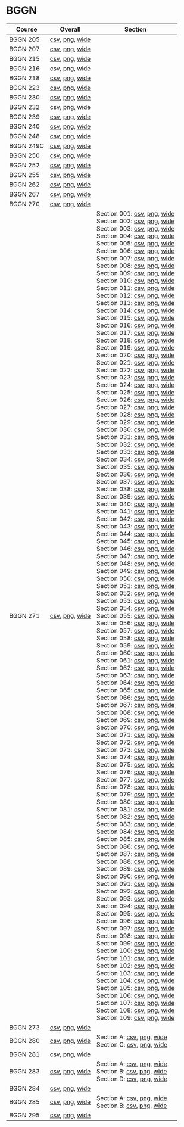 # BGGN

| Course | Overall | Section |
| ------ | ------- | ------- |
| BGGN 205 | [csv](https://github.com/UCSD-Historical-Enrollment-Data/2024Spring/blob/main/overall/BGGN%20205.csv), [png](https://raw.githubusercontent.com/UCSD-Historical-Enrollment-Data/2024Spring/main/plot_overall/BGGN%20205.png), [wide](https://raw.githubusercontent.com/UCSD-Historical-Enrollment-Data/2024Spring/main/plot_overall_wide/BGGN%20205.png) |  |
| BGGN 207 | [csv](https://github.com/UCSD-Historical-Enrollment-Data/2024Spring/blob/main/overall/BGGN%20207.csv), [png](https://raw.githubusercontent.com/UCSD-Historical-Enrollment-Data/2024Spring/main/plot_overall/BGGN%20207.png), [wide](https://raw.githubusercontent.com/UCSD-Historical-Enrollment-Data/2024Spring/main/plot_overall_wide/BGGN%20207.png) |  |
| BGGN 215 | [csv](https://github.com/UCSD-Historical-Enrollment-Data/2024Spring/blob/main/overall/BGGN%20215.csv), [png](https://raw.githubusercontent.com/UCSD-Historical-Enrollment-Data/2024Spring/main/plot_overall/BGGN%20215.png), [wide](https://raw.githubusercontent.com/UCSD-Historical-Enrollment-Data/2024Spring/main/plot_overall_wide/BGGN%20215.png) |  |
| BGGN 216 | [csv](https://github.com/UCSD-Historical-Enrollment-Data/2024Spring/blob/main/overall/BGGN%20216.csv), [png](https://raw.githubusercontent.com/UCSD-Historical-Enrollment-Data/2024Spring/main/plot_overall/BGGN%20216.png), [wide](https://raw.githubusercontent.com/UCSD-Historical-Enrollment-Data/2024Spring/main/plot_overall_wide/BGGN%20216.png) |  |
| BGGN 218 | [csv](https://github.com/UCSD-Historical-Enrollment-Data/2024Spring/blob/main/overall/BGGN%20218.csv), [png](https://raw.githubusercontent.com/UCSD-Historical-Enrollment-Data/2024Spring/main/plot_overall/BGGN%20218.png), [wide](https://raw.githubusercontent.com/UCSD-Historical-Enrollment-Data/2024Spring/main/plot_overall_wide/BGGN%20218.png) |  |
| BGGN 223 | [csv](https://github.com/UCSD-Historical-Enrollment-Data/2024Spring/blob/main/overall/BGGN%20223.csv), [png](https://raw.githubusercontent.com/UCSD-Historical-Enrollment-Data/2024Spring/main/plot_overall/BGGN%20223.png), [wide](https://raw.githubusercontent.com/UCSD-Historical-Enrollment-Data/2024Spring/main/plot_overall_wide/BGGN%20223.png) |  |
| BGGN 230 | [csv](https://github.com/UCSD-Historical-Enrollment-Data/2024Spring/blob/main/overall/BGGN%20230.csv), [png](https://raw.githubusercontent.com/UCSD-Historical-Enrollment-Data/2024Spring/main/plot_overall/BGGN%20230.png), [wide](https://raw.githubusercontent.com/UCSD-Historical-Enrollment-Data/2024Spring/main/plot_overall_wide/BGGN%20230.png) |  |
| BGGN 232 | [csv](https://github.com/UCSD-Historical-Enrollment-Data/2024Spring/blob/main/overall/BGGN%20232.csv), [png](https://raw.githubusercontent.com/UCSD-Historical-Enrollment-Data/2024Spring/main/plot_overall/BGGN%20232.png), [wide](https://raw.githubusercontent.com/UCSD-Historical-Enrollment-Data/2024Spring/main/plot_overall_wide/BGGN%20232.png) |  |
| BGGN 239 | [csv](https://github.com/UCSD-Historical-Enrollment-Data/2024Spring/blob/main/overall/BGGN%20239.csv), [png](https://raw.githubusercontent.com/UCSD-Historical-Enrollment-Data/2024Spring/main/plot_overall/BGGN%20239.png), [wide](https://raw.githubusercontent.com/UCSD-Historical-Enrollment-Data/2024Spring/main/plot_overall_wide/BGGN%20239.png) |  |
| BGGN 240 | [csv](https://github.com/UCSD-Historical-Enrollment-Data/2024Spring/blob/main/overall/BGGN%20240.csv), [png](https://raw.githubusercontent.com/UCSD-Historical-Enrollment-Data/2024Spring/main/plot_overall/BGGN%20240.png), [wide](https://raw.githubusercontent.com/UCSD-Historical-Enrollment-Data/2024Spring/main/plot_overall_wide/BGGN%20240.png) |  |
| BGGN 248 | [csv](https://github.com/UCSD-Historical-Enrollment-Data/2024Spring/blob/main/overall/BGGN%20248.csv), [png](https://raw.githubusercontent.com/UCSD-Historical-Enrollment-Data/2024Spring/main/plot_overall/BGGN%20248.png), [wide](https://raw.githubusercontent.com/UCSD-Historical-Enrollment-Data/2024Spring/main/plot_overall_wide/BGGN%20248.png) |  |
| BGGN 249C | [csv](https://github.com/UCSD-Historical-Enrollment-Data/2024Spring/blob/main/overall/BGGN%20249C.csv), [png](https://raw.githubusercontent.com/UCSD-Historical-Enrollment-Data/2024Spring/main/plot_overall/BGGN%20249C.png), [wide](https://raw.githubusercontent.com/UCSD-Historical-Enrollment-Data/2024Spring/main/plot_overall_wide/BGGN%20249C.png) |  |
| BGGN 250 | [csv](https://github.com/UCSD-Historical-Enrollment-Data/2024Spring/blob/main/overall/BGGN%20250.csv), [png](https://raw.githubusercontent.com/UCSD-Historical-Enrollment-Data/2024Spring/main/plot_overall/BGGN%20250.png), [wide](https://raw.githubusercontent.com/UCSD-Historical-Enrollment-Data/2024Spring/main/plot_overall_wide/BGGN%20250.png) |  |
| BGGN 252 | [csv](https://github.com/UCSD-Historical-Enrollment-Data/2024Spring/blob/main/overall/BGGN%20252.csv), [png](https://raw.githubusercontent.com/UCSD-Historical-Enrollment-Data/2024Spring/main/plot_overall/BGGN%20252.png), [wide](https://raw.githubusercontent.com/UCSD-Historical-Enrollment-Data/2024Spring/main/plot_overall_wide/BGGN%20252.png) |  |
| BGGN 255 | [csv](https://github.com/UCSD-Historical-Enrollment-Data/2024Spring/blob/main/overall/BGGN%20255.csv), [png](https://raw.githubusercontent.com/UCSD-Historical-Enrollment-Data/2024Spring/main/plot_overall/BGGN%20255.png), [wide](https://raw.githubusercontent.com/UCSD-Historical-Enrollment-Data/2024Spring/main/plot_overall_wide/BGGN%20255.png) |  |
| BGGN 262 | [csv](https://github.com/UCSD-Historical-Enrollment-Data/2024Spring/blob/main/overall/BGGN%20262.csv), [png](https://raw.githubusercontent.com/UCSD-Historical-Enrollment-Data/2024Spring/main/plot_overall/BGGN%20262.png), [wide](https://raw.githubusercontent.com/UCSD-Historical-Enrollment-Data/2024Spring/main/plot_overall_wide/BGGN%20262.png) |  |
| BGGN 267 | [csv](https://github.com/UCSD-Historical-Enrollment-Data/2024Spring/blob/main/overall/BGGN%20267.csv), [png](https://raw.githubusercontent.com/UCSD-Historical-Enrollment-Data/2024Spring/main/plot_overall/BGGN%20267.png), [wide](https://raw.githubusercontent.com/UCSD-Historical-Enrollment-Data/2024Spring/main/plot_overall_wide/BGGN%20267.png) |  |
| BGGN 270 | [csv](https://github.com/UCSD-Historical-Enrollment-Data/2024Spring/blob/main/overall/BGGN%20270.csv), [png](https://raw.githubusercontent.com/UCSD-Historical-Enrollment-Data/2024Spring/main/plot_overall/BGGN%20270.png), [wide](https://raw.githubusercontent.com/UCSD-Historical-Enrollment-Data/2024Spring/main/plot_overall_wide/BGGN%20270.png) |  |
| BGGN 271 | [csv](https://github.com/UCSD-Historical-Enrollment-Data/2024Spring/blob/main/overall/BGGN%20271.csv), [png](https://raw.githubusercontent.com/UCSD-Historical-Enrollment-Data/2024Spring/main/plot_overall/BGGN%20271.png), [wide](https://raw.githubusercontent.com/UCSD-Historical-Enrollment-Data/2024Spring/main/plot_overall_wide/BGGN%20271.png) | Section 001: [csv](https://github.com/UCSD-Historical-Enrollment-Data/2024Spring/blob/main/section/BGGN%20271_001.csv), [png](https://raw.githubusercontent.com/UCSD-Historical-Enrollment-Data/2024Spring/main/plot_section/BGGN%20271_001.png), [wide](https://raw.githubusercontent.com/UCSD-Historical-Enrollment-Data/2024Spring/main/plot_section_wide/BGGN%20271_001.png)<br>Section 002: [csv](https://github.com/UCSD-Historical-Enrollment-Data/2024Spring/blob/main/section/BGGN%20271_002.csv), [png](https://raw.githubusercontent.com/UCSD-Historical-Enrollment-Data/2024Spring/main/plot_section/BGGN%20271_002.png), [wide](https://raw.githubusercontent.com/UCSD-Historical-Enrollment-Data/2024Spring/main/plot_section_wide/BGGN%20271_002.png)<br>Section 003: [csv](https://github.com/UCSD-Historical-Enrollment-Data/2024Spring/blob/main/section/BGGN%20271_003.csv), [png](https://raw.githubusercontent.com/UCSD-Historical-Enrollment-Data/2024Spring/main/plot_section/BGGN%20271_003.png), [wide](https://raw.githubusercontent.com/UCSD-Historical-Enrollment-Data/2024Spring/main/plot_section_wide/BGGN%20271_003.png)<br>Section 004: [csv](https://github.com/UCSD-Historical-Enrollment-Data/2024Spring/blob/main/section/BGGN%20271_004.csv), [png](https://raw.githubusercontent.com/UCSD-Historical-Enrollment-Data/2024Spring/main/plot_section/BGGN%20271_004.png), [wide](https://raw.githubusercontent.com/UCSD-Historical-Enrollment-Data/2024Spring/main/plot_section_wide/BGGN%20271_004.png)<br>Section 005: [csv](https://github.com/UCSD-Historical-Enrollment-Data/2024Spring/blob/main/section/BGGN%20271_005.csv), [png](https://raw.githubusercontent.com/UCSD-Historical-Enrollment-Data/2024Spring/main/plot_section/BGGN%20271_005.png), [wide](https://raw.githubusercontent.com/UCSD-Historical-Enrollment-Data/2024Spring/main/plot_section_wide/BGGN%20271_005.png)<br>Section 006: [csv](https://github.com/UCSD-Historical-Enrollment-Data/2024Spring/blob/main/section/BGGN%20271_006.csv), [png](https://raw.githubusercontent.com/UCSD-Historical-Enrollment-Data/2024Spring/main/plot_section/BGGN%20271_006.png), [wide](https://raw.githubusercontent.com/UCSD-Historical-Enrollment-Data/2024Spring/main/plot_section_wide/BGGN%20271_006.png)<br>Section 007: [csv](https://github.com/UCSD-Historical-Enrollment-Data/2024Spring/blob/main/section/BGGN%20271_007.csv), [png](https://raw.githubusercontent.com/UCSD-Historical-Enrollment-Data/2024Spring/main/plot_section/BGGN%20271_007.png), [wide](https://raw.githubusercontent.com/UCSD-Historical-Enrollment-Data/2024Spring/main/plot_section_wide/BGGN%20271_007.png)<br>Section 008: [csv](https://github.com/UCSD-Historical-Enrollment-Data/2024Spring/blob/main/section/BGGN%20271_008.csv), [png](https://raw.githubusercontent.com/UCSD-Historical-Enrollment-Data/2024Spring/main/plot_section/BGGN%20271_008.png), [wide](https://raw.githubusercontent.com/UCSD-Historical-Enrollment-Data/2024Spring/main/plot_section_wide/BGGN%20271_008.png)<br>Section 009: [csv](https://github.com/UCSD-Historical-Enrollment-Data/2024Spring/blob/main/section/BGGN%20271_009.csv), [png](https://raw.githubusercontent.com/UCSD-Historical-Enrollment-Data/2024Spring/main/plot_section/BGGN%20271_009.png), [wide](https://raw.githubusercontent.com/UCSD-Historical-Enrollment-Data/2024Spring/main/plot_section_wide/BGGN%20271_009.png)<br>Section 010: [csv](https://github.com/UCSD-Historical-Enrollment-Data/2024Spring/blob/main/section/BGGN%20271_010.csv), [png](https://raw.githubusercontent.com/UCSD-Historical-Enrollment-Data/2024Spring/main/plot_section/BGGN%20271_010.png), [wide](https://raw.githubusercontent.com/UCSD-Historical-Enrollment-Data/2024Spring/main/plot_section_wide/BGGN%20271_010.png)<br>Section 011: [csv](https://github.com/UCSD-Historical-Enrollment-Data/2024Spring/blob/main/section/BGGN%20271_011.csv), [png](https://raw.githubusercontent.com/UCSD-Historical-Enrollment-Data/2024Spring/main/plot_section/BGGN%20271_011.png), [wide](https://raw.githubusercontent.com/UCSD-Historical-Enrollment-Data/2024Spring/main/plot_section_wide/BGGN%20271_011.png)<br>Section 012: [csv](https://github.com/UCSD-Historical-Enrollment-Data/2024Spring/blob/main/section/BGGN%20271_012.csv), [png](https://raw.githubusercontent.com/UCSD-Historical-Enrollment-Data/2024Spring/main/plot_section/BGGN%20271_012.png), [wide](https://raw.githubusercontent.com/UCSD-Historical-Enrollment-Data/2024Spring/main/plot_section_wide/BGGN%20271_012.png)<br>Section 013: [csv](https://github.com/UCSD-Historical-Enrollment-Data/2024Spring/blob/main/section/BGGN%20271_013.csv), [png](https://raw.githubusercontent.com/UCSD-Historical-Enrollment-Data/2024Spring/main/plot_section/BGGN%20271_013.png), [wide](https://raw.githubusercontent.com/UCSD-Historical-Enrollment-Data/2024Spring/main/plot_section_wide/BGGN%20271_013.png)<br>Section 014: [csv](https://github.com/UCSD-Historical-Enrollment-Data/2024Spring/blob/main/section/BGGN%20271_014.csv), [png](https://raw.githubusercontent.com/UCSD-Historical-Enrollment-Data/2024Spring/main/plot_section/BGGN%20271_014.png), [wide](https://raw.githubusercontent.com/UCSD-Historical-Enrollment-Data/2024Spring/main/plot_section_wide/BGGN%20271_014.png)<br>Section 015: [csv](https://github.com/UCSD-Historical-Enrollment-Data/2024Spring/blob/main/section/BGGN%20271_015.csv), [png](https://raw.githubusercontent.com/UCSD-Historical-Enrollment-Data/2024Spring/main/plot_section/BGGN%20271_015.png), [wide](https://raw.githubusercontent.com/UCSD-Historical-Enrollment-Data/2024Spring/main/plot_section_wide/BGGN%20271_015.png)<br>Section 016: [csv](https://github.com/UCSD-Historical-Enrollment-Data/2024Spring/blob/main/section/BGGN%20271_016.csv), [png](https://raw.githubusercontent.com/UCSD-Historical-Enrollment-Data/2024Spring/main/plot_section/BGGN%20271_016.png), [wide](https://raw.githubusercontent.com/UCSD-Historical-Enrollment-Data/2024Spring/main/plot_section_wide/BGGN%20271_016.png)<br>Section 017: [csv](https://github.com/UCSD-Historical-Enrollment-Data/2024Spring/blob/main/section/BGGN%20271_017.csv), [png](https://raw.githubusercontent.com/UCSD-Historical-Enrollment-Data/2024Spring/main/plot_section/BGGN%20271_017.png), [wide](https://raw.githubusercontent.com/UCSD-Historical-Enrollment-Data/2024Spring/main/plot_section_wide/BGGN%20271_017.png)<br>Section 018: [csv](https://github.com/UCSD-Historical-Enrollment-Data/2024Spring/blob/main/section/BGGN%20271_018.csv), [png](https://raw.githubusercontent.com/UCSD-Historical-Enrollment-Data/2024Spring/main/plot_section/BGGN%20271_018.png), [wide](https://raw.githubusercontent.com/UCSD-Historical-Enrollment-Data/2024Spring/main/plot_section_wide/BGGN%20271_018.png)<br>Section 019: [csv](https://github.com/UCSD-Historical-Enrollment-Data/2024Spring/blob/main/section/BGGN%20271_019.csv), [png](https://raw.githubusercontent.com/UCSD-Historical-Enrollment-Data/2024Spring/main/plot_section/BGGN%20271_019.png), [wide](https://raw.githubusercontent.com/UCSD-Historical-Enrollment-Data/2024Spring/main/plot_section_wide/BGGN%20271_019.png)<br>Section 020: [csv](https://github.com/UCSD-Historical-Enrollment-Data/2024Spring/blob/main/section/BGGN%20271_020.csv), [png](https://raw.githubusercontent.com/UCSD-Historical-Enrollment-Data/2024Spring/main/plot_section/BGGN%20271_020.png), [wide](https://raw.githubusercontent.com/UCSD-Historical-Enrollment-Data/2024Spring/main/plot_section_wide/BGGN%20271_020.png)<br>Section 021: [csv](https://github.com/UCSD-Historical-Enrollment-Data/2024Spring/blob/main/section/BGGN%20271_021.csv), [png](https://raw.githubusercontent.com/UCSD-Historical-Enrollment-Data/2024Spring/main/plot_section/BGGN%20271_021.png), [wide](https://raw.githubusercontent.com/UCSD-Historical-Enrollment-Data/2024Spring/main/plot_section_wide/BGGN%20271_021.png)<br>Section 022: [csv](https://github.com/UCSD-Historical-Enrollment-Data/2024Spring/blob/main/section/BGGN%20271_022.csv), [png](https://raw.githubusercontent.com/UCSD-Historical-Enrollment-Data/2024Spring/main/plot_section/BGGN%20271_022.png), [wide](https://raw.githubusercontent.com/UCSD-Historical-Enrollment-Data/2024Spring/main/plot_section_wide/BGGN%20271_022.png)<br>Section 023: [csv](https://github.com/UCSD-Historical-Enrollment-Data/2024Spring/blob/main/section/BGGN%20271_023.csv), [png](https://raw.githubusercontent.com/UCSD-Historical-Enrollment-Data/2024Spring/main/plot_section/BGGN%20271_023.png), [wide](https://raw.githubusercontent.com/UCSD-Historical-Enrollment-Data/2024Spring/main/plot_section_wide/BGGN%20271_023.png)<br>Section 024: [csv](https://github.com/UCSD-Historical-Enrollment-Data/2024Spring/blob/main/section/BGGN%20271_024.csv), [png](https://raw.githubusercontent.com/UCSD-Historical-Enrollment-Data/2024Spring/main/plot_section/BGGN%20271_024.png), [wide](https://raw.githubusercontent.com/UCSD-Historical-Enrollment-Data/2024Spring/main/plot_section_wide/BGGN%20271_024.png)<br>Section 025: [csv](https://github.com/UCSD-Historical-Enrollment-Data/2024Spring/blob/main/section/BGGN%20271_025.csv), [png](https://raw.githubusercontent.com/UCSD-Historical-Enrollment-Data/2024Spring/main/plot_section/BGGN%20271_025.png), [wide](https://raw.githubusercontent.com/UCSD-Historical-Enrollment-Data/2024Spring/main/plot_section_wide/BGGN%20271_025.png)<br>Section 026: [csv](https://github.com/UCSD-Historical-Enrollment-Data/2024Spring/blob/main/section/BGGN%20271_026.csv), [png](https://raw.githubusercontent.com/UCSD-Historical-Enrollment-Data/2024Spring/main/plot_section/BGGN%20271_026.png), [wide](https://raw.githubusercontent.com/UCSD-Historical-Enrollment-Data/2024Spring/main/plot_section_wide/BGGN%20271_026.png)<br>Section 027: [csv](https://github.com/UCSD-Historical-Enrollment-Data/2024Spring/blob/main/section/BGGN%20271_027.csv), [png](https://raw.githubusercontent.com/UCSD-Historical-Enrollment-Data/2024Spring/main/plot_section/BGGN%20271_027.png), [wide](https://raw.githubusercontent.com/UCSD-Historical-Enrollment-Data/2024Spring/main/plot_section_wide/BGGN%20271_027.png)<br>Section 028: [csv](https://github.com/UCSD-Historical-Enrollment-Data/2024Spring/blob/main/section/BGGN%20271_028.csv), [png](https://raw.githubusercontent.com/UCSD-Historical-Enrollment-Data/2024Spring/main/plot_section/BGGN%20271_028.png), [wide](https://raw.githubusercontent.com/UCSD-Historical-Enrollment-Data/2024Spring/main/plot_section_wide/BGGN%20271_028.png)<br>Section 029: [csv](https://github.com/UCSD-Historical-Enrollment-Data/2024Spring/blob/main/section/BGGN%20271_029.csv), [png](https://raw.githubusercontent.com/UCSD-Historical-Enrollment-Data/2024Spring/main/plot_section/BGGN%20271_029.png), [wide](https://raw.githubusercontent.com/UCSD-Historical-Enrollment-Data/2024Spring/main/plot_section_wide/BGGN%20271_029.png)<br>Section 030: [csv](https://github.com/UCSD-Historical-Enrollment-Data/2024Spring/blob/main/section/BGGN%20271_030.csv), [png](https://raw.githubusercontent.com/UCSD-Historical-Enrollment-Data/2024Spring/main/plot_section/BGGN%20271_030.png), [wide](https://raw.githubusercontent.com/UCSD-Historical-Enrollment-Data/2024Spring/main/plot_section_wide/BGGN%20271_030.png)<br>Section 031: [csv](https://github.com/UCSD-Historical-Enrollment-Data/2024Spring/blob/main/section/BGGN%20271_031.csv), [png](https://raw.githubusercontent.com/UCSD-Historical-Enrollment-Data/2024Spring/main/plot_section/BGGN%20271_031.png), [wide](https://raw.githubusercontent.com/UCSD-Historical-Enrollment-Data/2024Spring/main/plot_section_wide/BGGN%20271_031.png)<br>Section 032: [csv](https://github.com/UCSD-Historical-Enrollment-Data/2024Spring/blob/main/section/BGGN%20271_032.csv), [png](https://raw.githubusercontent.com/UCSD-Historical-Enrollment-Data/2024Spring/main/plot_section/BGGN%20271_032.png), [wide](https://raw.githubusercontent.com/UCSD-Historical-Enrollment-Data/2024Spring/main/plot_section_wide/BGGN%20271_032.png)<br>Section 033: [csv](https://github.com/UCSD-Historical-Enrollment-Data/2024Spring/blob/main/section/BGGN%20271_033.csv), [png](https://raw.githubusercontent.com/UCSD-Historical-Enrollment-Data/2024Spring/main/plot_section/BGGN%20271_033.png), [wide](https://raw.githubusercontent.com/UCSD-Historical-Enrollment-Data/2024Spring/main/plot_section_wide/BGGN%20271_033.png)<br>Section 034: [csv](https://github.com/UCSD-Historical-Enrollment-Data/2024Spring/blob/main/section/BGGN%20271_034.csv), [png](https://raw.githubusercontent.com/UCSD-Historical-Enrollment-Data/2024Spring/main/plot_section/BGGN%20271_034.png), [wide](https://raw.githubusercontent.com/UCSD-Historical-Enrollment-Data/2024Spring/main/plot_section_wide/BGGN%20271_034.png)<br>Section 035: [csv](https://github.com/UCSD-Historical-Enrollment-Data/2024Spring/blob/main/section/BGGN%20271_035.csv), [png](https://raw.githubusercontent.com/UCSD-Historical-Enrollment-Data/2024Spring/main/plot_section/BGGN%20271_035.png), [wide](https://raw.githubusercontent.com/UCSD-Historical-Enrollment-Data/2024Spring/main/plot_section_wide/BGGN%20271_035.png)<br>Section 036: [csv](https://github.com/UCSD-Historical-Enrollment-Data/2024Spring/blob/main/section/BGGN%20271_036.csv), [png](https://raw.githubusercontent.com/UCSD-Historical-Enrollment-Data/2024Spring/main/plot_section/BGGN%20271_036.png), [wide](https://raw.githubusercontent.com/UCSD-Historical-Enrollment-Data/2024Spring/main/plot_section_wide/BGGN%20271_036.png)<br>Section 037: [csv](https://github.com/UCSD-Historical-Enrollment-Data/2024Spring/blob/main/section/BGGN%20271_037.csv), [png](https://raw.githubusercontent.com/UCSD-Historical-Enrollment-Data/2024Spring/main/plot_section/BGGN%20271_037.png), [wide](https://raw.githubusercontent.com/UCSD-Historical-Enrollment-Data/2024Spring/main/plot_section_wide/BGGN%20271_037.png)<br>Section 038: [csv](https://github.com/UCSD-Historical-Enrollment-Data/2024Spring/blob/main/section/BGGN%20271_038.csv), [png](https://raw.githubusercontent.com/UCSD-Historical-Enrollment-Data/2024Spring/main/plot_section/BGGN%20271_038.png), [wide](https://raw.githubusercontent.com/UCSD-Historical-Enrollment-Data/2024Spring/main/plot_section_wide/BGGN%20271_038.png)<br>Section 039: [csv](https://github.com/UCSD-Historical-Enrollment-Data/2024Spring/blob/main/section/BGGN%20271_039.csv), [png](https://raw.githubusercontent.com/UCSD-Historical-Enrollment-Data/2024Spring/main/plot_section/BGGN%20271_039.png), [wide](https://raw.githubusercontent.com/UCSD-Historical-Enrollment-Data/2024Spring/main/plot_section_wide/BGGN%20271_039.png)<br>Section 040: [csv](https://github.com/UCSD-Historical-Enrollment-Data/2024Spring/blob/main/section/BGGN%20271_040.csv), [png](https://raw.githubusercontent.com/UCSD-Historical-Enrollment-Data/2024Spring/main/plot_section/BGGN%20271_040.png), [wide](https://raw.githubusercontent.com/UCSD-Historical-Enrollment-Data/2024Spring/main/plot_section_wide/BGGN%20271_040.png)<br>Section 041: [csv](https://github.com/UCSD-Historical-Enrollment-Data/2024Spring/blob/main/section/BGGN%20271_041.csv), [png](https://raw.githubusercontent.com/UCSD-Historical-Enrollment-Data/2024Spring/main/plot_section/BGGN%20271_041.png), [wide](https://raw.githubusercontent.com/UCSD-Historical-Enrollment-Data/2024Spring/main/plot_section_wide/BGGN%20271_041.png)<br>Section 042: [csv](https://github.com/UCSD-Historical-Enrollment-Data/2024Spring/blob/main/section/BGGN%20271_042.csv), [png](https://raw.githubusercontent.com/UCSD-Historical-Enrollment-Data/2024Spring/main/plot_section/BGGN%20271_042.png), [wide](https://raw.githubusercontent.com/UCSD-Historical-Enrollment-Data/2024Spring/main/plot_section_wide/BGGN%20271_042.png)<br>Section 043: [csv](https://github.com/UCSD-Historical-Enrollment-Data/2024Spring/blob/main/section/BGGN%20271_043.csv), [png](https://raw.githubusercontent.com/UCSD-Historical-Enrollment-Data/2024Spring/main/plot_section/BGGN%20271_043.png), [wide](https://raw.githubusercontent.com/UCSD-Historical-Enrollment-Data/2024Spring/main/plot_section_wide/BGGN%20271_043.png)<br>Section 044: [csv](https://github.com/UCSD-Historical-Enrollment-Data/2024Spring/blob/main/section/BGGN%20271_044.csv), [png](https://raw.githubusercontent.com/UCSD-Historical-Enrollment-Data/2024Spring/main/plot_section/BGGN%20271_044.png), [wide](https://raw.githubusercontent.com/UCSD-Historical-Enrollment-Data/2024Spring/main/plot_section_wide/BGGN%20271_044.png)<br>Section 045: [csv](https://github.com/UCSD-Historical-Enrollment-Data/2024Spring/blob/main/section/BGGN%20271_045.csv), [png](https://raw.githubusercontent.com/UCSD-Historical-Enrollment-Data/2024Spring/main/plot_section/BGGN%20271_045.png), [wide](https://raw.githubusercontent.com/UCSD-Historical-Enrollment-Data/2024Spring/main/plot_section_wide/BGGN%20271_045.png)<br>Section 046: [csv](https://github.com/UCSD-Historical-Enrollment-Data/2024Spring/blob/main/section/BGGN%20271_046.csv), [png](https://raw.githubusercontent.com/UCSD-Historical-Enrollment-Data/2024Spring/main/plot_section/BGGN%20271_046.png), [wide](https://raw.githubusercontent.com/UCSD-Historical-Enrollment-Data/2024Spring/main/plot_section_wide/BGGN%20271_046.png)<br>Section 047: [csv](https://github.com/UCSD-Historical-Enrollment-Data/2024Spring/blob/main/section/BGGN%20271_047.csv), [png](https://raw.githubusercontent.com/UCSD-Historical-Enrollment-Data/2024Spring/main/plot_section/BGGN%20271_047.png), [wide](https://raw.githubusercontent.com/UCSD-Historical-Enrollment-Data/2024Spring/main/plot_section_wide/BGGN%20271_047.png)<br>Section 048: [csv](https://github.com/UCSD-Historical-Enrollment-Data/2024Spring/blob/main/section/BGGN%20271_048.csv), [png](https://raw.githubusercontent.com/UCSD-Historical-Enrollment-Data/2024Spring/main/plot_section/BGGN%20271_048.png), [wide](https://raw.githubusercontent.com/UCSD-Historical-Enrollment-Data/2024Spring/main/plot_section_wide/BGGN%20271_048.png)<br>Section 049: [csv](https://github.com/UCSD-Historical-Enrollment-Data/2024Spring/blob/main/section/BGGN%20271_049.csv), [png](https://raw.githubusercontent.com/UCSD-Historical-Enrollment-Data/2024Spring/main/plot_section/BGGN%20271_049.png), [wide](https://raw.githubusercontent.com/UCSD-Historical-Enrollment-Data/2024Spring/main/plot_section_wide/BGGN%20271_049.png)<br>Section 050: [csv](https://github.com/UCSD-Historical-Enrollment-Data/2024Spring/blob/main/section/BGGN%20271_050.csv), [png](https://raw.githubusercontent.com/UCSD-Historical-Enrollment-Data/2024Spring/main/plot_section/BGGN%20271_050.png), [wide](https://raw.githubusercontent.com/UCSD-Historical-Enrollment-Data/2024Spring/main/plot_section_wide/BGGN%20271_050.png)<br>Section 051: [csv](https://github.com/UCSD-Historical-Enrollment-Data/2024Spring/blob/main/section/BGGN%20271_051.csv), [png](https://raw.githubusercontent.com/UCSD-Historical-Enrollment-Data/2024Spring/main/plot_section/BGGN%20271_051.png), [wide](https://raw.githubusercontent.com/UCSD-Historical-Enrollment-Data/2024Spring/main/plot_section_wide/BGGN%20271_051.png)<br>Section 052: [csv](https://github.com/UCSD-Historical-Enrollment-Data/2024Spring/blob/main/section/BGGN%20271_052.csv), [png](https://raw.githubusercontent.com/UCSD-Historical-Enrollment-Data/2024Spring/main/plot_section/BGGN%20271_052.png), [wide](https://raw.githubusercontent.com/UCSD-Historical-Enrollment-Data/2024Spring/main/plot_section_wide/BGGN%20271_052.png)<br>Section 053: [csv](https://github.com/UCSD-Historical-Enrollment-Data/2024Spring/blob/main/section/BGGN%20271_053.csv), [png](https://raw.githubusercontent.com/UCSD-Historical-Enrollment-Data/2024Spring/main/plot_section/BGGN%20271_053.png), [wide](https://raw.githubusercontent.com/UCSD-Historical-Enrollment-Data/2024Spring/main/plot_section_wide/BGGN%20271_053.png)<br>Section 054: [csv](https://github.com/UCSD-Historical-Enrollment-Data/2024Spring/blob/main/section/BGGN%20271_054.csv), [png](https://raw.githubusercontent.com/UCSD-Historical-Enrollment-Data/2024Spring/main/plot_section/BGGN%20271_054.png), [wide](https://raw.githubusercontent.com/UCSD-Historical-Enrollment-Data/2024Spring/main/plot_section_wide/BGGN%20271_054.png)<br>Section 055: [csv](https://github.com/UCSD-Historical-Enrollment-Data/2024Spring/blob/main/section/BGGN%20271_055.csv), [png](https://raw.githubusercontent.com/UCSD-Historical-Enrollment-Data/2024Spring/main/plot_section/BGGN%20271_055.png), [wide](https://raw.githubusercontent.com/UCSD-Historical-Enrollment-Data/2024Spring/main/plot_section_wide/BGGN%20271_055.png)<br>Section 056: [csv](https://github.com/UCSD-Historical-Enrollment-Data/2024Spring/blob/main/section/BGGN%20271_056.csv), [png](https://raw.githubusercontent.com/UCSD-Historical-Enrollment-Data/2024Spring/main/plot_section/BGGN%20271_056.png), [wide](https://raw.githubusercontent.com/UCSD-Historical-Enrollment-Data/2024Spring/main/plot_section_wide/BGGN%20271_056.png)<br>Section 057: [csv](https://github.com/UCSD-Historical-Enrollment-Data/2024Spring/blob/main/section/BGGN%20271_057.csv), [png](https://raw.githubusercontent.com/UCSD-Historical-Enrollment-Data/2024Spring/main/plot_section/BGGN%20271_057.png), [wide](https://raw.githubusercontent.com/UCSD-Historical-Enrollment-Data/2024Spring/main/plot_section_wide/BGGN%20271_057.png)<br>Section 058: [csv](https://github.com/UCSD-Historical-Enrollment-Data/2024Spring/blob/main/section/BGGN%20271_058.csv), [png](https://raw.githubusercontent.com/UCSD-Historical-Enrollment-Data/2024Spring/main/plot_section/BGGN%20271_058.png), [wide](https://raw.githubusercontent.com/UCSD-Historical-Enrollment-Data/2024Spring/main/plot_section_wide/BGGN%20271_058.png)<br>Section 059: [csv](https://github.com/UCSD-Historical-Enrollment-Data/2024Spring/blob/main/section/BGGN%20271_059.csv), [png](https://raw.githubusercontent.com/UCSD-Historical-Enrollment-Data/2024Spring/main/plot_section/BGGN%20271_059.png), [wide](https://raw.githubusercontent.com/UCSD-Historical-Enrollment-Data/2024Spring/main/plot_section_wide/BGGN%20271_059.png)<br>Section 060: [csv](https://github.com/UCSD-Historical-Enrollment-Data/2024Spring/blob/main/section/BGGN%20271_060.csv), [png](https://raw.githubusercontent.com/UCSD-Historical-Enrollment-Data/2024Spring/main/plot_section/BGGN%20271_060.png), [wide](https://raw.githubusercontent.com/UCSD-Historical-Enrollment-Data/2024Spring/main/plot_section_wide/BGGN%20271_060.png)<br>Section 061: [csv](https://github.com/UCSD-Historical-Enrollment-Data/2024Spring/blob/main/section/BGGN%20271_061.csv), [png](https://raw.githubusercontent.com/UCSD-Historical-Enrollment-Data/2024Spring/main/plot_section/BGGN%20271_061.png), [wide](https://raw.githubusercontent.com/UCSD-Historical-Enrollment-Data/2024Spring/main/plot_section_wide/BGGN%20271_061.png)<br>Section 062: [csv](https://github.com/UCSD-Historical-Enrollment-Data/2024Spring/blob/main/section/BGGN%20271_062.csv), [png](https://raw.githubusercontent.com/UCSD-Historical-Enrollment-Data/2024Spring/main/plot_section/BGGN%20271_062.png), [wide](https://raw.githubusercontent.com/UCSD-Historical-Enrollment-Data/2024Spring/main/plot_section_wide/BGGN%20271_062.png)<br>Section 063: [csv](https://github.com/UCSD-Historical-Enrollment-Data/2024Spring/blob/main/section/BGGN%20271_063.csv), [png](https://raw.githubusercontent.com/UCSD-Historical-Enrollment-Data/2024Spring/main/plot_section/BGGN%20271_063.png), [wide](https://raw.githubusercontent.com/UCSD-Historical-Enrollment-Data/2024Spring/main/plot_section_wide/BGGN%20271_063.png)<br>Section 064: [csv](https://github.com/UCSD-Historical-Enrollment-Data/2024Spring/blob/main/section/BGGN%20271_064.csv), [png](https://raw.githubusercontent.com/UCSD-Historical-Enrollment-Data/2024Spring/main/plot_section/BGGN%20271_064.png), [wide](https://raw.githubusercontent.com/UCSD-Historical-Enrollment-Data/2024Spring/main/plot_section_wide/BGGN%20271_064.png)<br>Section 065: [csv](https://github.com/UCSD-Historical-Enrollment-Data/2024Spring/blob/main/section/BGGN%20271_065.csv), [png](https://raw.githubusercontent.com/UCSD-Historical-Enrollment-Data/2024Spring/main/plot_section/BGGN%20271_065.png), [wide](https://raw.githubusercontent.com/UCSD-Historical-Enrollment-Data/2024Spring/main/plot_section_wide/BGGN%20271_065.png)<br>Section 066: [csv](https://github.com/UCSD-Historical-Enrollment-Data/2024Spring/blob/main/section/BGGN%20271_066.csv), [png](https://raw.githubusercontent.com/UCSD-Historical-Enrollment-Data/2024Spring/main/plot_section/BGGN%20271_066.png), [wide](https://raw.githubusercontent.com/UCSD-Historical-Enrollment-Data/2024Spring/main/plot_section_wide/BGGN%20271_066.png)<br>Section 067: [csv](https://github.com/UCSD-Historical-Enrollment-Data/2024Spring/blob/main/section/BGGN%20271_067.csv), [png](https://raw.githubusercontent.com/UCSD-Historical-Enrollment-Data/2024Spring/main/plot_section/BGGN%20271_067.png), [wide](https://raw.githubusercontent.com/UCSD-Historical-Enrollment-Data/2024Spring/main/plot_section_wide/BGGN%20271_067.png)<br>Section 068: [csv](https://github.com/UCSD-Historical-Enrollment-Data/2024Spring/blob/main/section/BGGN%20271_068.csv), [png](https://raw.githubusercontent.com/UCSD-Historical-Enrollment-Data/2024Spring/main/plot_section/BGGN%20271_068.png), [wide](https://raw.githubusercontent.com/UCSD-Historical-Enrollment-Data/2024Spring/main/plot_section_wide/BGGN%20271_068.png)<br>Section 069: [csv](https://github.com/UCSD-Historical-Enrollment-Data/2024Spring/blob/main/section/BGGN%20271_069.csv), [png](https://raw.githubusercontent.com/UCSD-Historical-Enrollment-Data/2024Spring/main/plot_section/BGGN%20271_069.png), [wide](https://raw.githubusercontent.com/UCSD-Historical-Enrollment-Data/2024Spring/main/plot_section_wide/BGGN%20271_069.png)<br>Section 070: [csv](https://github.com/UCSD-Historical-Enrollment-Data/2024Spring/blob/main/section/BGGN%20271_070.csv), [png](https://raw.githubusercontent.com/UCSD-Historical-Enrollment-Data/2024Spring/main/plot_section/BGGN%20271_070.png), [wide](https://raw.githubusercontent.com/UCSD-Historical-Enrollment-Data/2024Spring/main/plot_section_wide/BGGN%20271_070.png)<br>Section 071: [csv](https://github.com/UCSD-Historical-Enrollment-Data/2024Spring/blob/main/section/BGGN%20271_071.csv), [png](https://raw.githubusercontent.com/UCSD-Historical-Enrollment-Data/2024Spring/main/plot_section/BGGN%20271_071.png), [wide](https://raw.githubusercontent.com/UCSD-Historical-Enrollment-Data/2024Spring/main/plot_section_wide/BGGN%20271_071.png)<br>Section 072: [csv](https://github.com/UCSD-Historical-Enrollment-Data/2024Spring/blob/main/section/BGGN%20271_072.csv), [png](https://raw.githubusercontent.com/UCSD-Historical-Enrollment-Data/2024Spring/main/plot_section/BGGN%20271_072.png), [wide](https://raw.githubusercontent.com/UCSD-Historical-Enrollment-Data/2024Spring/main/plot_section_wide/BGGN%20271_072.png)<br>Section 073: [csv](https://github.com/UCSD-Historical-Enrollment-Data/2024Spring/blob/main/section/BGGN%20271_073.csv), [png](https://raw.githubusercontent.com/UCSD-Historical-Enrollment-Data/2024Spring/main/plot_section/BGGN%20271_073.png), [wide](https://raw.githubusercontent.com/UCSD-Historical-Enrollment-Data/2024Spring/main/plot_section_wide/BGGN%20271_073.png)<br>Section 074: [csv](https://github.com/UCSD-Historical-Enrollment-Data/2024Spring/blob/main/section/BGGN%20271_074.csv), [png](https://raw.githubusercontent.com/UCSD-Historical-Enrollment-Data/2024Spring/main/plot_section/BGGN%20271_074.png), [wide](https://raw.githubusercontent.com/UCSD-Historical-Enrollment-Data/2024Spring/main/plot_section_wide/BGGN%20271_074.png)<br>Section 075: [csv](https://github.com/UCSD-Historical-Enrollment-Data/2024Spring/blob/main/section/BGGN%20271_075.csv), [png](https://raw.githubusercontent.com/UCSD-Historical-Enrollment-Data/2024Spring/main/plot_section/BGGN%20271_075.png), [wide](https://raw.githubusercontent.com/UCSD-Historical-Enrollment-Data/2024Spring/main/plot_section_wide/BGGN%20271_075.png)<br>Section 076: [csv](https://github.com/UCSD-Historical-Enrollment-Data/2024Spring/blob/main/section/BGGN%20271_076.csv), [png](https://raw.githubusercontent.com/UCSD-Historical-Enrollment-Data/2024Spring/main/plot_section/BGGN%20271_076.png), [wide](https://raw.githubusercontent.com/UCSD-Historical-Enrollment-Data/2024Spring/main/plot_section_wide/BGGN%20271_076.png)<br>Section 077: [csv](https://github.com/UCSD-Historical-Enrollment-Data/2024Spring/blob/main/section/BGGN%20271_077.csv), [png](https://raw.githubusercontent.com/UCSD-Historical-Enrollment-Data/2024Spring/main/plot_section/BGGN%20271_077.png), [wide](https://raw.githubusercontent.com/UCSD-Historical-Enrollment-Data/2024Spring/main/plot_section_wide/BGGN%20271_077.png)<br>Section 078: [csv](https://github.com/UCSD-Historical-Enrollment-Data/2024Spring/blob/main/section/BGGN%20271_078.csv), [png](https://raw.githubusercontent.com/UCSD-Historical-Enrollment-Data/2024Spring/main/plot_section/BGGN%20271_078.png), [wide](https://raw.githubusercontent.com/UCSD-Historical-Enrollment-Data/2024Spring/main/plot_section_wide/BGGN%20271_078.png)<br>Section 079: [csv](https://github.com/UCSD-Historical-Enrollment-Data/2024Spring/blob/main/section/BGGN%20271_079.csv), [png](https://raw.githubusercontent.com/UCSD-Historical-Enrollment-Data/2024Spring/main/plot_section/BGGN%20271_079.png), [wide](https://raw.githubusercontent.com/UCSD-Historical-Enrollment-Data/2024Spring/main/plot_section_wide/BGGN%20271_079.png)<br>Section 080: [csv](https://github.com/UCSD-Historical-Enrollment-Data/2024Spring/blob/main/section/BGGN%20271_080.csv), [png](https://raw.githubusercontent.com/UCSD-Historical-Enrollment-Data/2024Spring/main/plot_section/BGGN%20271_080.png), [wide](https://raw.githubusercontent.com/UCSD-Historical-Enrollment-Data/2024Spring/main/plot_section_wide/BGGN%20271_080.png)<br>Section 081: [csv](https://github.com/UCSD-Historical-Enrollment-Data/2024Spring/blob/main/section/BGGN%20271_081.csv), [png](https://raw.githubusercontent.com/UCSD-Historical-Enrollment-Data/2024Spring/main/plot_section/BGGN%20271_081.png), [wide](https://raw.githubusercontent.com/UCSD-Historical-Enrollment-Data/2024Spring/main/plot_section_wide/BGGN%20271_081.png)<br>Section 082: [csv](https://github.com/UCSD-Historical-Enrollment-Data/2024Spring/blob/main/section/BGGN%20271_082.csv), [png](https://raw.githubusercontent.com/UCSD-Historical-Enrollment-Data/2024Spring/main/plot_section/BGGN%20271_082.png), [wide](https://raw.githubusercontent.com/UCSD-Historical-Enrollment-Data/2024Spring/main/plot_section_wide/BGGN%20271_082.png)<br>Section 083: [csv](https://github.com/UCSD-Historical-Enrollment-Data/2024Spring/blob/main/section/BGGN%20271_083.csv), [png](https://raw.githubusercontent.com/UCSD-Historical-Enrollment-Data/2024Spring/main/plot_section/BGGN%20271_083.png), [wide](https://raw.githubusercontent.com/UCSD-Historical-Enrollment-Data/2024Spring/main/plot_section_wide/BGGN%20271_083.png)<br>Section 084: [csv](https://github.com/UCSD-Historical-Enrollment-Data/2024Spring/blob/main/section/BGGN%20271_084.csv), [png](https://raw.githubusercontent.com/UCSD-Historical-Enrollment-Data/2024Spring/main/plot_section/BGGN%20271_084.png), [wide](https://raw.githubusercontent.com/UCSD-Historical-Enrollment-Data/2024Spring/main/plot_section_wide/BGGN%20271_084.png)<br>Section 085: [csv](https://github.com/UCSD-Historical-Enrollment-Data/2024Spring/blob/main/section/BGGN%20271_085.csv), [png](https://raw.githubusercontent.com/UCSD-Historical-Enrollment-Data/2024Spring/main/plot_section/BGGN%20271_085.png), [wide](https://raw.githubusercontent.com/UCSD-Historical-Enrollment-Data/2024Spring/main/plot_section_wide/BGGN%20271_085.png)<br>Section 086: [csv](https://github.com/UCSD-Historical-Enrollment-Data/2024Spring/blob/main/section/BGGN%20271_086.csv), [png](https://raw.githubusercontent.com/UCSD-Historical-Enrollment-Data/2024Spring/main/plot_section/BGGN%20271_086.png), [wide](https://raw.githubusercontent.com/UCSD-Historical-Enrollment-Data/2024Spring/main/plot_section_wide/BGGN%20271_086.png)<br>Section 087: [csv](https://github.com/UCSD-Historical-Enrollment-Data/2024Spring/blob/main/section/BGGN%20271_087.csv), [png](https://raw.githubusercontent.com/UCSD-Historical-Enrollment-Data/2024Spring/main/plot_section/BGGN%20271_087.png), [wide](https://raw.githubusercontent.com/UCSD-Historical-Enrollment-Data/2024Spring/main/plot_section_wide/BGGN%20271_087.png)<br>Section 088: [csv](https://github.com/UCSD-Historical-Enrollment-Data/2024Spring/blob/main/section/BGGN%20271_088.csv), [png](https://raw.githubusercontent.com/UCSD-Historical-Enrollment-Data/2024Spring/main/plot_section/BGGN%20271_088.png), [wide](https://raw.githubusercontent.com/UCSD-Historical-Enrollment-Data/2024Spring/main/plot_section_wide/BGGN%20271_088.png)<br>Section 089: [csv](https://github.com/UCSD-Historical-Enrollment-Data/2024Spring/blob/main/section/BGGN%20271_089.csv), [png](https://raw.githubusercontent.com/UCSD-Historical-Enrollment-Data/2024Spring/main/plot_section/BGGN%20271_089.png), [wide](https://raw.githubusercontent.com/UCSD-Historical-Enrollment-Data/2024Spring/main/plot_section_wide/BGGN%20271_089.png)<br>Section 090: [csv](https://github.com/UCSD-Historical-Enrollment-Data/2024Spring/blob/main/section/BGGN%20271_090.csv), [png](https://raw.githubusercontent.com/UCSD-Historical-Enrollment-Data/2024Spring/main/plot_section/BGGN%20271_090.png), [wide](https://raw.githubusercontent.com/UCSD-Historical-Enrollment-Data/2024Spring/main/plot_section_wide/BGGN%20271_090.png)<br>Section 091: [csv](https://github.com/UCSD-Historical-Enrollment-Data/2024Spring/blob/main/section/BGGN%20271_091.csv), [png](https://raw.githubusercontent.com/UCSD-Historical-Enrollment-Data/2024Spring/main/plot_section/BGGN%20271_091.png), [wide](https://raw.githubusercontent.com/UCSD-Historical-Enrollment-Data/2024Spring/main/plot_section_wide/BGGN%20271_091.png)<br>Section 092: [csv](https://github.com/UCSD-Historical-Enrollment-Data/2024Spring/blob/main/section/BGGN%20271_092.csv), [png](https://raw.githubusercontent.com/UCSD-Historical-Enrollment-Data/2024Spring/main/plot_section/BGGN%20271_092.png), [wide](https://raw.githubusercontent.com/UCSD-Historical-Enrollment-Data/2024Spring/main/plot_section_wide/BGGN%20271_092.png)<br>Section 093: [csv](https://github.com/UCSD-Historical-Enrollment-Data/2024Spring/blob/main/section/BGGN%20271_093.csv), [png](https://raw.githubusercontent.com/UCSD-Historical-Enrollment-Data/2024Spring/main/plot_section/BGGN%20271_093.png), [wide](https://raw.githubusercontent.com/UCSD-Historical-Enrollment-Data/2024Spring/main/plot_section_wide/BGGN%20271_093.png)<br>Section 094: [csv](https://github.com/UCSD-Historical-Enrollment-Data/2024Spring/blob/main/section/BGGN%20271_094.csv), [png](https://raw.githubusercontent.com/UCSD-Historical-Enrollment-Data/2024Spring/main/plot_section/BGGN%20271_094.png), [wide](https://raw.githubusercontent.com/UCSD-Historical-Enrollment-Data/2024Spring/main/plot_section_wide/BGGN%20271_094.png)<br>Section 095: [csv](https://github.com/UCSD-Historical-Enrollment-Data/2024Spring/blob/main/section/BGGN%20271_095.csv), [png](https://raw.githubusercontent.com/UCSD-Historical-Enrollment-Data/2024Spring/main/plot_section/BGGN%20271_095.png), [wide](https://raw.githubusercontent.com/UCSD-Historical-Enrollment-Data/2024Spring/main/plot_section_wide/BGGN%20271_095.png)<br>Section 096: [csv](https://github.com/UCSD-Historical-Enrollment-Data/2024Spring/blob/main/section/BGGN%20271_096.csv), [png](https://raw.githubusercontent.com/UCSD-Historical-Enrollment-Data/2024Spring/main/plot_section/BGGN%20271_096.png), [wide](https://raw.githubusercontent.com/UCSD-Historical-Enrollment-Data/2024Spring/main/plot_section_wide/BGGN%20271_096.png)<br>Section 097: [csv](https://github.com/UCSD-Historical-Enrollment-Data/2024Spring/blob/main/section/BGGN%20271_097.csv), [png](https://raw.githubusercontent.com/UCSD-Historical-Enrollment-Data/2024Spring/main/plot_section/BGGN%20271_097.png), [wide](https://raw.githubusercontent.com/UCSD-Historical-Enrollment-Data/2024Spring/main/plot_section_wide/BGGN%20271_097.png)<br>Section 098: [csv](https://github.com/UCSD-Historical-Enrollment-Data/2024Spring/blob/main/section/BGGN%20271_098.csv), [png](https://raw.githubusercontent.com/UCSD-Historical-Enrollment-Data/2024Spring/main/plot_section/BGGN%20271_098.png), [wide](https://raw.githubusercontent.com/UCSD-Historical-Enrollment-Data/2024Spring/main/plot_section_wide/BGGN%20271_098.png)<br>Section 099: [csv](https://github.com/UCSD-Historical-Enrollment-Data/2024Spring/blob/main/section/BGGN%20271_099.csv), [png](https://raw.githubusercontent.com/UCSD-Historical-Enrollment-Data/2024Spring/main/plot_section/BGGN%20271_099.png), [wide](https://raw.githubusercontent.com/UCSD-Historical-Enrollment-Data/2024Spring/main/plot_section_wide/BGGN%20271_099.png)<br>Section 100: [csv](https://github.com/UCSD-Historical-Enrollment-Data/2024Spring/blob/main/section/BGGN%20271_100.csv), [png](https://raw.githubusercontent.com/UCSD-Historical-Enrollment-Data/2024Spring/main/plot_section/BGGN%20271_100.png), [wide](https://raw.githubusercontent.com/UCSD-Historical-Enrollment-Data/2024Spring/main/plot_section_wide/BGGN%20271_100.png)<br>Section 101: [csv](https://github.com/UCSD-Historical-Enrollment-Data/2024Spring/blob/main/section/BGGN%20271_101.csv), [png](https://raw.githubusercontent.com/UCSD-Historical-Enrollment-Data/2024Spring/main/plot_section/BGGN%20271_101.png), [wide](https://raw.githubusercontent.com/UCSD-Historical-Enrollment-Data/2024Spring/main/plot_section_wide/BGGN%20271_101.png)<br>Section 102: [csv](https://github.com/UCSD-Historical-Enrollment-Data/2024Spring/blob/main/section/BGGN%20271_102.csv), [png](https://raw.githubusercontent.com/UCSD-Historical-Enrollment-Data/2024Spring/main/plot_section/BGGN%20271_102.png), [wide](https://raw.githubusercontent.com/UCSD-Historical-Enrollment-Data/2024Spring/main/plot_section_wide/BGGN%20271_102.png)<br>Section 103: [csv](https://github.com/UCSD-Historical-Enrollment-Data/2024Spring/blob/main/section/BGGN%20271_103.csv), [png](https://raw.githubusercontent.com/UCSD-Historical-Enrollment-Data/2024Spring/main/plot_section/BGGN%20271_103.png), [wide](https://raw.githubusercontent.com/UCSD-Historical-Enrollment-Data/2024Spring/main/plot_section_wide/BGGN%20271_103.png)<br>Section 104: [csv](https://github.com/UCSD-Historical-Enrollment-Data/2024Spring/blob/main/section/BGGN%20271_104.csv), [png](https://raw.githubusercontent.com/UCSD-Historical-Enrollment-Data/2024Spring/main/plot_section/BGGN%20271_104.png), [wide](https://raw.githubusercontent.com/UCSD-Historical-Enrollment-Data/2024Spring/main/plot_section_wide/BGGN%20271_104.png)<br>Section 105: [csv](https://github.com/UCSD-Historical-Enrollment-Data/2024Spring/blob/main/section/BGGN%20271_105.csv), [png](https://raw.githubusercontent.com/UCSD-Historical-Enrollment-Data/2024Spring/main/plot_section/BGGN%20271_105.png), [wide](https://raw.githubusercontent.com/UCSD-Historical-Enrollment-Data/2024Spring/main/plot_section_wide/BGGN%20271_105.png)<br>Section 106: [csv](https://github.com/UCSD-Historical-Enrollment-Data/2024Spring/blob/main/section/BGGN%20271_106.csv), [png](https://raw.githubusercontent.com/UCSD-Historical-Enrollment-Data/2024Spring/main/plot_section/BGGN%20271_106.png), [wide](https://raw.githubusercontent.com/UCSD-Historical-Enrollment-Data/2024Spring/main/plot_section_wide/BGGN%20271_106.png)<br>Section 107: [csv](https://github.com/UCSD-Historical-Enrollment-Data/2024Spring/blob/main/section/BGGN%20271_107.csv), [png](https://raw.githubusercontent.com/UCSD-Historical-Enrollment-Data/2024Spring/main/plot_section/BGGN%20271_107.png), [wide](https://raw.githubusercontent.com/UCSD-Historical-Enrollment-Data/2024Spring/main/plot_section_wide/BGGN%20271_107.png)<br>Section 108: [csv](https://github.com/UCSD-Historical-Enrollment-Data/2024Spring/blob/main/section/BGGN%20271_108.csv), [png](https://raw.githubusercontent.com/UCSD-Historical-Enrollment-Data/2024Spring/main/plot_section/BGGN%20271_108.png), [wide](https://raw.githubusercontent.com/UCSD-Historical-Enrollment-Data/2024Spring/main/plot_section_wide/BGGN%20271_108.png)<br>Section 109: [csv](https://github.com/UCSD-Historical-Enrollment-Data/2024Spring/blob/main/section/BGGN%20271_109.csv), [png](https://raw.githubusercontent.com/UCSD-Historical-Enrollment-Data/2024Spring/main/plot_section/BGGN%20271_109.png), [wide](https://raw.githubusercontent.com/UCSD-Historical-Enrollment-Data/2024Spring/main/plot_section_wide/BGGN%20271_109.png) |
| BGGN 273 | [csv](https://github.com/UCSD-Historical-Enrollment-Data/2024Spring/blob/main/overall/BGGN%20273.csv), [png](https://raw.githubusercontent.com/UCSD-Historical-Enrollment-Data/2024Spring/main/plot_overall/BGGN%20273.png), [wide](https://raw.githubusercontent.com/UCSD-Historical-Enrollment-Data/2024Spring/main/plot_overall_wide/BGGN%20273.png) |  |
| BGGN 280 | [csv](https://github.com/UCSD-Historical-Enrollment-Data/2024Spring/blob/main/overall/BGGN%20280.csv), [png](https://raw.githubusercontent.com/UCSD-Historical-Enrollment-Data/2024Spring/main/plot_overall/BGGN%20280.png), [wide](https://raw.githubusercontent.com/UCSD-Historical-Enrollment-Data/2024Spring/main/plot_overall_wide/BGGN%20280.png) | Section A: [csv](https://github.com/UCSD-Historical-Enrollment-Data/2024Spring/blob/main/section/BGGN%20280_A.csv), [png](https://raw.githubusercontent.com/UCSD-Historical-Enrollment-Data/2024Spring/main/plot_section/BGGN%20280_A.png), [wide](https://raw.githubusercontent.com/UCSD-Historical-Enrollment-Data/2024Spring/main/plot_section_wide/BGGN%20280_A.png)<br>Section C: [csv](https://github.com/UCSD-Historical-Enrollment-Data/2024Spring/blob/main/section/BGGN%20280_C.csv), [png](https://raw.githubusercontent.com/UCSD-Historical-Enrollment-Data/2024Spring/main/plot_section/BGGN%20280_C.png), [wide](https://raw.githubusercontent.com/UCSD-Historical-Enrollment-Data/2024Spring/main/plot_section_wide/BGGN%20280_C.png) |
| BGGN 281 | [csv](https://github.com/UCSD-Historical-Enrollment-Data/2024Spring/blob/main/overall/BGGN%20281.csv), [png](https://raw.githubusercontent.com/UCSD-Historical-Enrollment-Data/2024Spring/main/plot_overall/BGGN%20281.png), [wide](https://raw.githubusercontent.com/UCSD-Historical-Enrollment-Data/2024Spring/main/plot_overall_wide/BGGN%20281.png) |  |
| BGGN 283 | [csv](https://github.com/UCSD-Historical-Enrollment-Data/2024Spring/blob/main/overall/BGGN%20283.csv), [png](https://raw.githubusercontent.com/UCSD-Historical-Enrollment-Data/2024Spring/main/plot_overall/BGGN%20283.png), [wide](https://raw.githubusercontent.com/UCSD-Historical-Enrollment-Data/2024Spring/main/plot_overall_wide/BGGN%20283.png) | Section A: [csv](https://github.com/UCSD-Historical-Enrollment-Data/2024Spring/blob/main/section/BGGN%20283_A.csv), [png](https://raw.githubusercontent.com/UCSD-Historical-Enrollment-Data/2024Spring/main/plot_section/BGGN%20283_A.png), [wide](https://raw.githubusercontent.com/UCSD-Historical-Enrollment-Data/2024Spring/main/plot_section_wide/BGGN%20283_A.png)<br>Section B: [csv](https://github.com/UCSD-Historical-Enrollment-Data/2024Spring/blob/main/section/BGGN%20283_B.csv), [png](https://raw.githubusercontent.com/UCSD-Historical-Enrollment-Data/2024Spring/main/plot_section/BGGN%20283_B.png), [wide](https://raw.githubusercontent.com/UCSD-Historical-Enrollment-Data/2024Spring/main/plot_section_wide/BGGN%20283_B.png)<br>Section D: [csv](https://github.com/UCSD-Historical-Enrollment-Data/2024Spring/blob/main/section/BGGN%20283_D.csv), [png](https://raw.githubusercontent.com/UCSD-Historical-Enrollment-Data/2024Spring/main/plot_section/BGGN%20283_D.png), [wide](https://raw.githubusercontent.com/UCSD-Historical-Enrollment-Data/2024Spring/main/plot_section_wide/BGGN%20283_D.png) |
| BGGN 284 | [csv](https://github.com/UCSD-Historical-Enrollment-Data/2024Spring/blob/main/overall/BGGN%20284.csv), [png](https://raw.githubusercontent.com/UCSD-Historical-Enrollment-Data/2024Spring/main/plot_overall/BGGN%20284.png), [wide](https://raw.githubusercontent.com/UCSD-Historical-Enrollment-Data/2024Spring/main/plot_overall_wide/BGGN%20284.png) |  |
| BGGN 285 | [csv](https://github.com/UCSD-Historical-Enrollment-Data/2024Spring/blob/main/overall/BGGN%20285.csv), [png](https://raw.githubusercontent.com/UCSD-Historical-Enrollment-Data/2024Spring/main/plot_overall/BGGN%20285.png), [wide](https://raw.githubusercontent.com/UCSD-Historical-Enrollment-Data/2024Spring/main/plot_overall_wide/BGGN%20285.png) | Section A: [csv](https://github.com/UCSD-Historical-Enrollment-Data/2024Spring/blob/main/section/BGGN%20285_A.csv), [png](https://raw.githubusercontent.com/UCSD-Historical-Enrollment-Data/2024Spring/main/plot_section/BGGN%20285_A.png), [wide](https://raw.githubusercontent.com/UCSD-Historical-Enrollment-Data/2024Spring/main/plot_section_wide/BGGN%20285_A.png)<br>Section B: [csv](https://github.com/UCSD-Historical-Enrollment-Data/2024Spring/blob/main/section/BGGN%20285_B.csv), [png](https://raw.githubusercontent.com/UCSD-Historical-Enrollment-Data/2024Spring/main/plot_section/BGGN%20285_B.png), [wide](https://raw.githubusercontent.com/UCSD-Historical-Enrollment-Data/2024Spring/main/plot_section_wide/BGGN%20285_B.png) |
| BGGN 295 | [csv](https://github.com/UCSD-Historical-Enrollment-Data/2024Spring/blob/main/overall/BGGN%20295.csv), [png](https://raw.githubusercontent.com/UCSD-Historical-Enrollment-Data/2024Spring/main/plot_overall/BGGN%20295.png), [wide](https://raw.githubusercontent.com/UCSD-Historical-Enrollment-Data/2024Spring/main/plot_overall_wide/BGGN%20295.png) |  |
